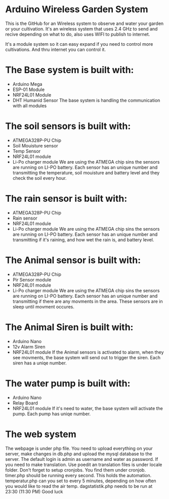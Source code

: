 # Arduino Wireless Garden System

This is the GitHub for an Wireless system to observe and water your garden or your cultivation.
It's an wireless system that uses 2.4 GHz to send and recive depending on what to do, also uses WIFI to publish to internet.

It's a module system so it can easy expand if you need to control more cultivations. And thru internet you can control it.

# The Base system is built with:
* Arduino Mega
* ESP-01 Module
* NRF24L01 Module
* DHT Humanid Sensor
The base system is handling the communication with all modules

# The soil sensors is built with:
* ATMEGA328P-PU Chip
* Soil Mouisture sensor
* Temp Sensor
* NRF24L01 module
* Li-Po charger module
We are using the ATMEGA chip sins the sensors are running on LI-PO battery. Each sensor has an unique number and transmitting the temperature, soil mouisture and battery level and they check the soil every hour.

# The rain sensor is built with:
* ATMEGA328P-PU Chip
* Rain sensor
* NRF24L01 module
* Li-Po charger module
We are using the ATMEGA chip sins the sensors are running on LI-PO battery. Each sensor has an unique number and transmitting if it's raining, and how wet the rain is, and battery level.

# The Animal sensor is built with:
* ATMEGA328P-PU Chip
* Pir Sensor module
* NRF24L01 module
* Li-Po charger module
We are using the ATMEGA chip sins the sensors are running on LI-PO battery. Each sensor has an unique number and transmitting if there are any movments in the area. These sensors are in sleep until movment occures.

# The Animal Siren is built with:
* Arduino Nano
* 12v Alarm Siren
* NRF24L01 module
If the Animal sensors is activated to alarm, when they see movments, the base system will send out to trigger the siren. Each siren has a uniqe number.

# The water pump is built with:
* Arduino Nano
* Relay Board
* NRF24L01 module
If it's need to water, the base system will activate the pump. Each pump has uniqe number.

# The web system
The webpage is under php file. You need to upload everything on your server, make changes in db.php and upload the mysql database to the server. The default login is admin as username and water as password. If you need to make translation. Use poedit an translation files is under locale folder.
Don't forget to setup cronjobs. You find them under cronjob.
timer.php should be running every second. This holds the automation.
temperatur.php can you set to every 5 minutes, depending on how often you would like to read the air temp.
dagstatistik.php needs to be run at 23:30 (11:30 PM)
Good luck
